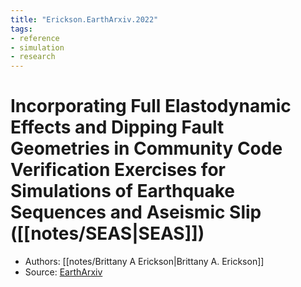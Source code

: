 ```yaml
---
title: "Erickson.EarthArxiv.2022"
tags:
- reference
- simulation
- research
---
```


# Incorporating Full Elastodynamic Effects and Dipping Fault Geometries in Community Code Verification Exercises for Simulations of Earthquake Sequences and Aseismic Slip ([[notes/SEAS|SEAS]])
- Authors: [[notes/Brittany A Erickson|Brittany A. Erickson]]
- Source: [EarthArxiv](https://eartharxiv.org/repository/view/3288/)